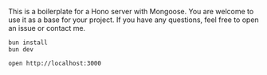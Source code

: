 This is a boilerplate for a Hono server with Mongoose. You are welcome to use it as a base for your project. If you have any questions, feel free to open an issue or contact me.

```
bun install
bun dev
```

```
open http://localhost:3000
```
